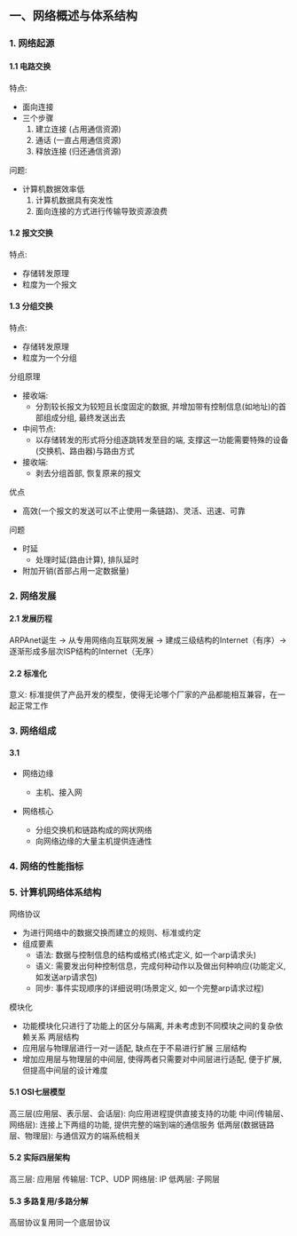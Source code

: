 ## 一、网络概述与体系结构

### 1. 网络起源

#### 1.1 电路交换

特点:
   - 面向连接
   - 三个步骤
      1. 建立连接 (占用通信资源)
      2. 通话 (一直占用通信资源)
      3. 释放连接 (归还通信资源)

问题:
   - 计算机数据效率低
      1. 计算机数据具有突发性
      2. 面向连接的方式进行传输导致资源浪费 


#### 1.2 报文交换

特点:
   - 存储转发原理
   - 粒度为一个报文

#### 1.3 分组交换

特点:
   - 存储转发原理
   - 粒度为一个分组

分组原理
   - 接收端: 
      - 分割较长报文为较短且长度固定的数据, 并增加带有控制信息(如地址)的首部组成分组, 最终发送出去
   - 中间节点: 
      - 以存储转发的形式将分组逐跳转发至目的端, 支撑这一功能需要特殊的设备(交换机、路由器)与路由方式
   - 接收端:
      - 剥去分组首部, 恢复原来的报文

优点
   - 高效(一个报文的发送可以不止使用一条链路)、灵活、迅速、可靠

问题
   - 时延
      - 处理时延(路由计算), 排队延时
   - 附加开销(首部占用一定数据量)  

### 2. 网络发展

#### 2.1 发展历程

ARPAnet诞生 -> 从专用网络向互联网发展 -> 建成三级结构的Internet（有序）-> 逐渐形成多层次ISP结构的Internet（无序）

#### 2.2 标准化

意义: 标准提供了产品开发的模型，使得无论哪个厂家的产品都能相互兼容，在一起正常工作

### 3. 网络组成

#### 3.1 

- 网络边缘
   - 主机、接入网

- 网络核心
   - 分组交换机和链路构成的网状网络
   - 向网络边缘的大量主机提供连通性


### 4. 网络的性能指标


### 5. 计算机网络体系结构

网络协议
   - 为进行网络中的数据交换而建立的规则、标准或约定
   - 组成要素
      - 语法: 数据与控制信息的结构或格式(格式定义, 如一个arp请求头)
      - 语义: 需要发出何种控制信息，完成何种动作以及做出何种响应(功能定义, 如发送arp请求包)
      - 同步: 事件实现顺序的详细说明(场景定义, 如一个完整arp请求过程)

模块化
   - 功能模块化只进行了功能上的区分与隔离, 并未考虑到不同模块之间的复杂依赖关系
两层结构
   - 应用层与物理层进行一对一适配, 缺点在于不易进行扩展
三层结构
   - 增加应用层与物理层的中间层, 使得两者只需要对中间层进行适配, 便于扩展, 但提高中间层的设计难度

#### 5.1 OSI七层模型

高三层(应用层、表示层、会话层): 向应用进程提供直接支持的功能
中间(传输层、网络层): 连接上下两组的功能, 提供完整的端到端的通信服务
低两层(数据链路层、物理层): 与通信双方的端系统相关


#### 5.2 实际四层架构

高三层: 应用层
传输层: TCP、UDP
网络层: IP
低两层: 子网层

#### 5.3 多路复用/多路分解

高层协议复用同一个底层协议







 










